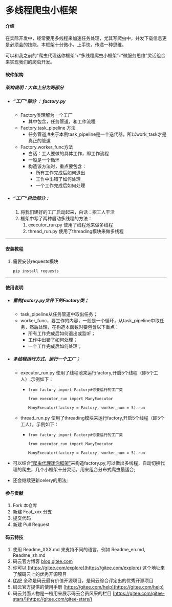 

# 多线程爬虫小框架

#### 介绍
在实际开发中，经常要用多线程来加速任务处理，尤其写爬虫中，并发下载信息更是必须会的技能，本框架十分微小，上手快，传递一种思维。

可以和我之前的“爬虫代理迷你框架”+“多线程爬虫小框架”+“微服务思维”灵活组合来实现我们的爬虫开发。

#### 软件架构
##### 架构说明：大体上分为两部分

- ##### 	“工厂”部分 ： factory.py

  - Factory类理解为一个工厂
    - 其中包含，任务管道，和工作流程
  - Factory.task_pipeline 方法
    - 任务管道,#由于本例task_pipeline是一个迭代器，所以work_task才是真正的管道
  - Factory.worker_func方法
    - 白话：工人要做的具体工作，即工作流程
    -  一般是一个循环
    - 构造该方法时，重点要包含：
      -  所有工作完成后如何退出
      - 工作中出错了如何处理
      - 一个工作完成后如何处理

- ##### “工厂”启动部分：

  1. 将我们建好的工厂启动起来，白话：招工人干活
  2. 框架中写了两种启动多线程的方法：
     1. executor_run.py     使用了线程池来做多线程
     2. thread_run.py  使用了threading模块来做多线程									

------



#### 安装教程

1. 需要安装requests模块

   ```
   pip install requests
   ```



<hr>

#### 使用说明

- ##### 重构factory.py文件下的Factory类；

  - task_pipeline从任务管道中取出任务；
  - worker_func，要工作的内容，一般是一个循环，从task_pipeline中取任务，然后处理，在构造本函数时要包含以下重点：
    - 所有工作完成后如何退出或监听；
    - 工作中出错了如何处理；
    - 一个工作完成后如何处理；

- ##### 多线程运行方式，运行一个工厂；

  <!--exxcutor_run.py使用了concurrent.futures 中ThreadPoolExecutor来构造多线程；-->

  <!--thread_run.py使用了threading.Thread模块来构造启动多线程；-->

  <!--以上两者效率谁更高呢？？欢迎讨论！！！-->

  - executor_run.py  使用了线程池来运行factory,开启5个线程（即5个工人）,示例如下：

    - ```
      from factory import Factory#你要运行的工厂类
      
      from executor_run import ManyExecutor
      
      ManyExecutor(factory = Factory, worker_num = 5).run
      ```

  - thread_run.py  使用了threading模块来运行factory,开启5个线程（即5个工人），示例如下：

    - ```
      from factory import Factory#你要运行的工厂类
      
      from executor_run import ManyExecutor
      
      ManyExecutor(factory = Factory, worker_num = 5).run
      ```

- 可以结合[“爬虫代理迷你框架”](https://gitee.com/zhangpengju/dailiqingqiu)来构造factory.py,可以做出多线程，自动切换代理的爬虫，几个小框架十分灵活，用来组合分布式爬虫最适合;

- 还会继续更新celery的用法;

#### 参与贡献

1. Fork 本仓库
2. 新建 Feat_xxx 分支
3. 提交代码
4. 新建 Pull Request


#### 码云特技

1. 使用 Readme\_XXX.md 来支持不同的语言，例如 Readme\_en.md, Readme\_zh.md
2. 码云官方博客 [blog.gitee.com](https://blog.gitee.com)
3. 你可以 [https://gitee.com/explore](https://gitee.com/explore) 这个地址来了解码云上的优秀开源项目
4. [GVP](https://gitee.com/gvp) 全称是码云最有价值开源项目，是码云综合评定出的优秀开源项目
5. 码云官方提供的使用手册 [https://gitee.com/help](https://gitee.com/help)
6. 码云封面人物是一档用来展示码云会员风采的栏目 [https://gitee.com/gitee-stars/](https://gitee.com/gitee-stars/)